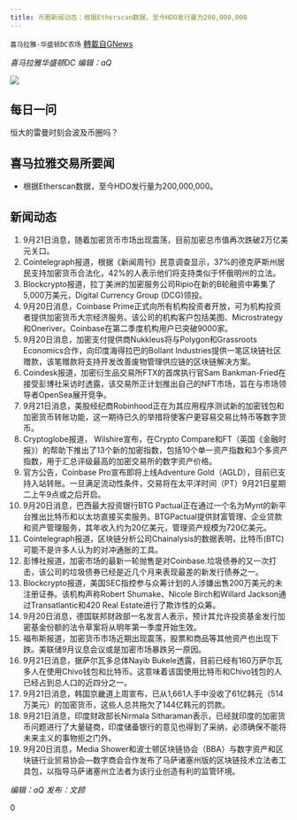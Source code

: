 ```yaml
---
title: 币圈新闻动态：根据Etherscan数据，至今HDO发行量为200,000,000
---
```

`喜马拉雅-华盛顿DC农场` [轉載自GNews](https://gnews.org/zh-hans/1545503/)

*喜马拉雅华盛顿DC 编辑：aQ*

![](http://himalayawashingtondc.org/wp-content/uploads/2021/07/ScreenShot-2021-07-31-at-16.20.22@2x.png)



## 每日一问





恒大的雷曼时刻会波及币圈吗？





## 喜马拉雅交易所要闻





- 根据Etherscan数据，至今HDO发行量为200,000,000。






## 新闻动态





1. 9月21日消息，随着加密货币市场出现震荡，目前加密总市值再次跌破2万亿美元关口。
2. Cointelegraph报道，根据《新闻周刊》民意调查显示，37%的德克萨斯州居民支持加密货币合法化，42%的人表示他们将支持类似于怀俄明州的立法。
3. Blockcrypto报道，拉丁美洲的加密服务公司Ripio在新的B轮融资中筹集了5,000万美元，Digital Currency Group (DCG)领投。
4. 9月20日消息，Coinbase Prime正式向所有机构投资者开放，可为机构投资者提供加密货币大宗经济服务。该公司的机构客户包括美图、Microstrategy和Oneriver。Coinbase在第二季度机构用户已突破9000家。
5. 9月20日消息，加密支付提供商Nukkleus将与Polygon和Grassroots Economics合作，向印度海得拉巴的Bollant Industries提供一笔区块链社区赠款，该笔赠款将支持开发改善废物管理供应链的区块链解决方案。
6. Coindesk报道，加密衍生品交易所FTX的首席执行官Sam Bankman-Fried在接受彭博社采访时透露，该交易所正计划推出自己的NFT市场，旨在与市场领导者OpenSea展开竞争。
7. 9月21日消息，美股经纪商Robinhood正在为其应用程序测试新的加密钱包和加密货币转账功能，这一期待已久的举措将使客户更容易交易比特币等数字货币。
8. Cryptoglobe报道， Wilshire宣布，在Crypto Compare和FT（英国《金融时报》）的帮助下推出了13个新的加密指数，包括10个单一资产指数和3个多资产指数，用于汇总评级最高的加密交易所的数字资产价格。
9. 官方公告，Coinbase Pro宣布即将上线Adventure Gold（AGLD），目前已支持入站转账。一旦满足流动性条件，交易将在太平洋时间（PT）9月21日星期二上午9点或之后开启。
10. 9月20日消息，巴西最大投资银行BTG Pactual正在通过一个名为Mynt的新平台推出比特币和以太坊直接买卖服务。BTGPactual提供财富管理、企业贷款和资产管理服务，其年收入约为20亿美元，管理资产规模为720亿美元。
11. Cointelegraph报道，区块链分析公司Chainalysis的数据表明，比特币(BTC)可能不是许多人认为的对冲通胀的工具。
12. 彭博社报道，加密市场的最新一轮抛售是对Coinbase.垃圾债券的又一次打击，该公司的垃圾债券已经是近几个月来表现最差的新发行债券之一。
13. Blockcrypto报道，美国SEC指控参与众筹计划的人涉嫌出售200万美元的未注册证券。该机构声称Robert Shumake、Nicole Birch和Willard Jackson通过Transatlantic和420 Real Estate进行了欺诈性的众筹。
14. 9月20日消息，德国联邦财政部一名发言人表示，预计其允许投资基金发行加密基金份额的法令草案将从明年第一季度开始生效。
15. 福布斯报道，加密货币市场近期出现震荡，股票和商品等其他资产也出现下跌。美联储9月议息会议或是加密市场暴跌另一原因。
16. 9月21日消息，据萨尔瓦多总体Nayib Bukele透露，目前已经有160万萨尔瓦多人在使用Chivo钱包和比特币。这意味着该国使用比特币和Chivo钱包的人已经占到总人口的近四分之一。
17. 9月21日消息，韩国京畿道上周宣布，已从1,661人手中没收了61亿韩元（514万美元）的加密货币，这些人总共拖欠了144亿韩元的罚款。
18. 9月21日消息，印度财政部长Nirmala Sitharaman表示，已经就印度的加密货币问题进行了大量磋商，印度储备银行的意见也得到了采纳，必须确保不能将未来主义的事物拒之门外。
19. 9月20日消息，Media Shower和波士顿区块链协会（BBA）与数字资产和区块链行业贸易协会—数字商会合作发布了马萨诸塞州版的区块链技术立法者工具包，以指导马萨诸塞州立法者为该行业创造有利的监管环境。





*编辑：aQ
发布：文顾*


 
0

